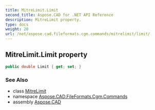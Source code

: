 ```yaml
---
title: MitreLimit.Limit
second_title: Aspose.CAD for .NET API Reference
description: MitreLimit property. 
type: docs
weight: 20
url: /net/aspose.cad.fileformats.cgm.commands/mitrelimit/limit/
---
```

## MitreLimit.Limit property

```csharp
public double Limit { get; set; }
```

### See Also

* class [MitreLimit](../)
* namespace [Aspose.CAD.FileFormats.Cgm.Commands](../../mitrelimit/)
* assembly [Aspose.CAD](../../../)


